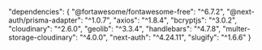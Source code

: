  "dependencies": {
    "@fortawesome/fontawesome-free": "^6.7.2",
    "@next-auth/prisma-adapter": "^1.0.7",
    "axios": "^1.8.4",
    "bcryptjs": "^3.0.2",
    "cloudinary": "^2.6.0",
    "geolib": "^3.3.4",
    "handlebars": "^4.7.8",
    "multer-storage-cloudinary": "^4.0.0",
    "next-auth": "^4.24.11",
    "slugify": "^1.6.6"
  }